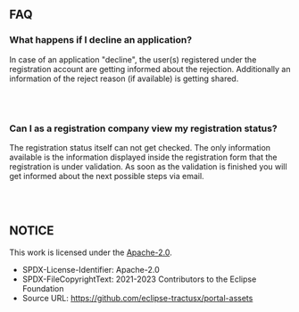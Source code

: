 ## FAQ

### What happens if I decline an application?

In case of an application "decline", the user(s) registered under the registration account are getting informed about the rejection.
Additionally an information of the reject reason (if available) is getting shared.

<br>
<br>

### Can I as a registration company view my registration status?

The registration status itself can not get checked. The only information available is the information displayed inside the registration form that the registration is under validation.
As soon as the validation is finished you will get informed about the next possible steps via email.

<br>
<br>

## NOTICE

This work is licensed under the [Apache-2.0](https://www.apache.org/licenses/LICENSE-2.0).

- SPDX-License-Identifier: Apache-2.0
- SPDX-FileCopyrightText: 2021-2023 Contributors to the Eclipse Foundation
- Source URL: https://github.com/eclipse-tractusx/portal-assets
